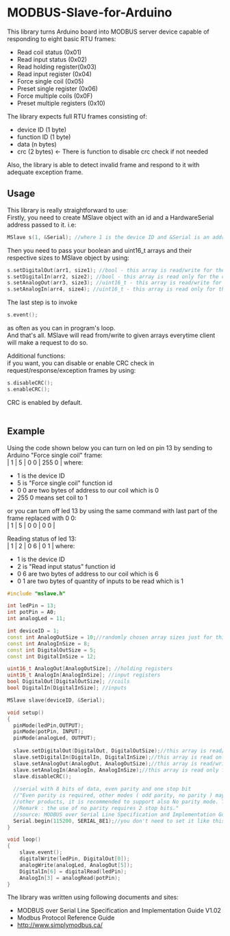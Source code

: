 # MODBUS-Slave-for-Arduino

This library turns Arduino board into MODBUS server device capable of responding to eight basic RTU frames:
+ Read coil status (0x01)
+ Read input status (0x02)
+ Read holding register(0x03)
+ Read input register (0x04)
+ Force single coil (0x05)
+ Preset single register (0x06)
+ Force multiple coils (0x0F)
+ Preset multiple registers (0x10)

The library expects full RTU frames consisting of:
+ device ID (1 byte)
+ function ID (1 byte)
+ data (n bytes)
+ crc (2 bytes) <- There is function to disable crc check if not needed

Also, the library is able to detect invalid frame and respond to it with adequate exception frame.

## Usage
This library is really straightforward to use: <br />
Firstly, you need to create MSlave object with an id and a HardwareSerial address passed to it. i.e:
```cpp
MSlave s(1, &Serial); //where 1 is the device ID and &Serial is an addres to standard Arduino Serial
```
Then you need to pass your boolean and uint16_t arrays and their respective sizes to MSlave object by using:
```cpp
s.setDigitalOut(arr1, size1); //bool - this array is read/write for the client
s.setDigitalIn(arr2, size2); //bool - this array is read only for the client
s.setAnalogOut(arr3, size3); //uint16_t - this array is read/write for the client
s.setAnalogIn(arr4, size4); //uint16_t - this array is read only for the client
```

The last step is to invoke 
```cpp
s.event();
```
as often as you can in program's loop. <br />
And that's all. MSlave will read from/write to given arrays everytime client will make a request to do so. <br />

Additional functions: <br />
if you want, you can disable or enable CRC check in request/response/exception frames by using:
```cpp
s.disableCRC();
s.enableCRC();
```
CRC is enabled by default. <br /> <br />


## Example
Using the code shown below you can turn on led on pin 13 by sending to Arduino "Force single coil" frame: <br />
| 1 | 5 | 0 0 | 255 0 | where: <br />
+ 1 is the device ID
+ 5 is "Force single coil" function id
+ 0 0 are two bytes of address to our coil which is 0
+ 255 0 means set coil to 1

or you can turn off led 13 by using the same command with last part of the frame replaced with 0 0: <br />
| 1 | 5 | 0 0 | 0 0 |

Reading status of led 13: <br />
| 1 | 2 | 0 6 | 0 1 | where: <br />
+ 1 is the device ID
+ 2 is "Read input status" function id
+ 0 6 are two bytes of address to our coil which is 6
+ 0 1 are two bytes of quantity of inputs to be read which is 1
```cpp
#include "mslave.h"

int ledPin = 13;
int potPin = A0;
int analogLed = 11;

int deviceID = 1;
const int AnalogOutSize = 10;//randomly chosen array sizes just for this example 
const int AnalogInSize = 8;
const int DigitalOutSize = 5;
const int DigitalInSize = 12;

uint16_t AnalogOut[AnalogOutSize]; //holding registers
uint16_t AnalogIn[AnalogInSize]; //input registers
bool DigitalOut[DigitalOutSize]; //coils
bool DigitalIn[DigitalInSize]; //inputs

MSlave slave(deviceID, &Serial);

void setup()
{
  pinMode(ledPin,OUTPUT);
  pinMode(potPin, INPUT);
  pinMode(analogLed, OUTPUT);
  
  slave.setDigitalOut(DigitalOut, DigitalOutSize);//this array is read/write for the client
  slave.setDigitalIn(DigitalIn, DigitalInSize);//this array is read only for the client
  slave.setAnalogOut(AnalogOut, AnalogOutSize);//this array is read/write for the client
  slave.setAnalogIn(AnalogIn, AnalogInSize);//this array is read only for the client
  slave.disableCRC();
  
  //serial with 8 bits of data, even parity and one stop bit
  //"Even parity is required, other modes ( odd parity, no parity ) may also be used. In order to ensure a maximum compatibility with
  //other products, it is recommended to support also No parity mode. The default parity mode must be even parity.
  //Remark : the use of no parity requires 2 stop bits."
  //source: MODBUS over Serial Line Specification and Implementation Guide V1.02
  Serial.begin(115200, SERIAL_8E1);//you don't need to set it like this but make sure both client and server use equally configured serial
}

void loop()
{
    slave.event();
    digitalWrite(ledPin, DigitalOut[0]);
    analogWrite(analogLed, AnalogOut[5]);
    DigitalIn[6] = digitalRead(ledPin);
    AnalogIn[3] = analogRead(potPin);
}
```

The library was written using following documents and sites:
+ MODBUS over Serial Line Specification and Implementation Guide V1.02
+ Modbus Protocol Reference Guide
+ http://www.simplymodbus.ca/
